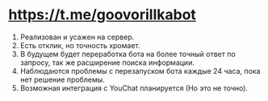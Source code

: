 # https://t.me/goovorillkabot
1. Реализован и усажен на сервер.
2. Есть отклик, но точность хромает.
3. В будущем будет переработка бота на более точный ответ по запросу, так же расширение поиска информации.
4. Наблюдаются проблемы с перезапуском бота каждые 24 часа, пока нет решение проблемы.
5. Возможная интеграция с YouChat планируется (Но это не точно).
